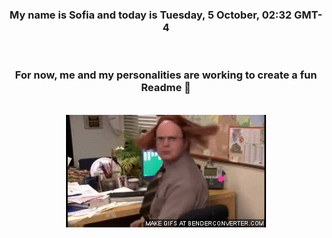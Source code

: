 


<div align="center">
<h3 >My name is Sofia and today is Tuesday, 5 October, 02:32 GMT-4</h3><br>
<h3 >For now, me and my personalities are working to create a fun Readme 👋
</h3><br>
<img src='img/dwight.gif' alt='working...'/>
</div>
